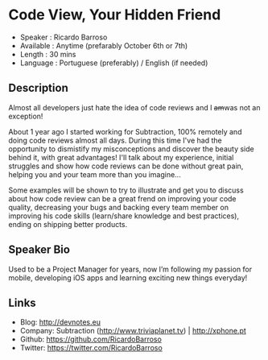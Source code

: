 Code View, Your Hidden Friend
=============================

* Speaker   : Ricardo Barroso
* Available : Anytime (prefarably October 6th or 7th)
* Length    : 30 mins
* Language  : Portuguese (preferably) / English (if needed)

Description
-----------

Almost all developers just hate the idea of code reviews and I ~~am~~was not an exception!

About 1 year ago I started working for Subtraction, 100% remotely and doing code reviews almost all days.
During this time I've had the opportunity to dismistify my misconceptions and discover the beauty side behind it, with great advantages!
I'll talk about my experience, initial struggles and show how code reviews can be done without great pain, helping you and your team more than you imagine...

Some examples will be shown to try to illustrate and get you to discuss about how code review can be a great frend on improving your code quality, decreasing your bugs and backing every team member on improving his code skills (learn/share knowledge and best practices), ending on shipping better products.

Speaker Bio
-----------

Used to be a Project Manager for years, now I’m following my passion for mobile, developing iOS apps and learning exciting new things everyday!

Links
-----

* Blog: http://devnotes.eu
* Company: Subtraction (http://www.triviaplanet.tv) | http://xphone.pt
* Github: https://github.com/RicardoBarroso
* Twitter: https://twitter.com/RicardoBarroso